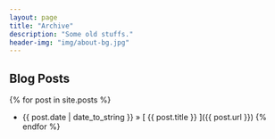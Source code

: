 ```yaml
---
layout: page
title: "Archive"
description: "Some old stuffs."
header-img: "img/about-bg.jpg"
---
```


## Blog Posts

{% for post in site.posts %}
  * {{ post.date | date_to_string }} &raquo; [ {{ post.title }} ]({{ post.url }})
{% endfor %}